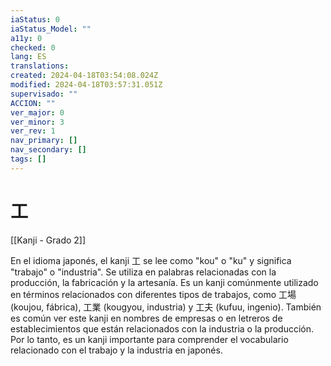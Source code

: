 ```yaml
---
iaStatus: 0
iaStatus_Model: ""
a11y: 0
checked: 0
lang: ES
translations: 
created: 2024-04-18T03:54:08.024Z
modified: 2024-04-18T03:57:31.051Z
supervisado: ""
ACCION: ""
ver_major: 0
ver_minor: 3
ver_rev: 1
nav_primary: []
nav_secondary: []
tags: []
---
```

# 工

[[Kanji - Grado 2]]

En el idioma japonés, el kanji 工 se lee como "kou" o "ku" y significa "trabajo" o "industria". Se utiliza en palabras relacionadas con la producción, la fabricación y la artesanía. Es un kanji comúnmente utilizado en términos relacionados con diferentes tipos de trabajos, como 工場 (koujou, fábrica), 工業 (kougyou, industria) y 工夫 (kufuu, ingenio). También es común ver este kanji en nombres de empresas o en letreros de establecimientos que están relacionados con la industria o la producción. Por lo tanto, es un kanji importante para comprender el vocabulario relacionado con el trabajo y la industria en japonés.
